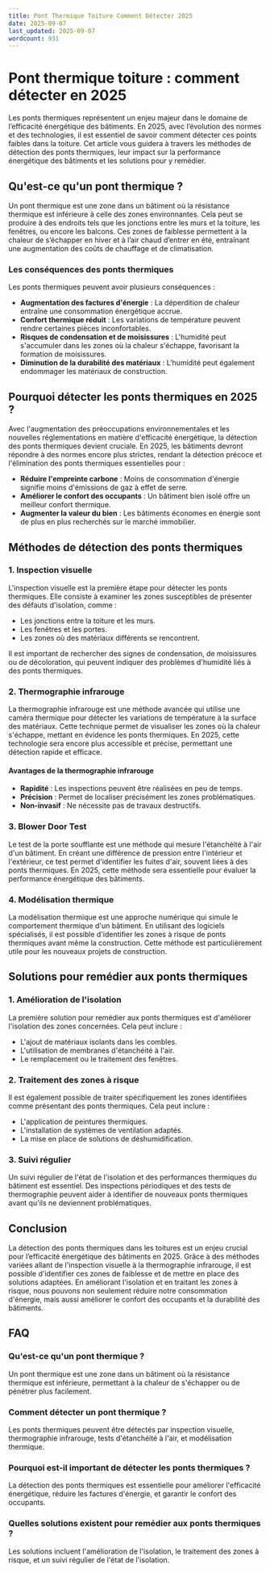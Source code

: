 ```yaml
---
title: Pont Thermique Toiture Comment Détecter 2025
date: 2025-09-07
last_updated: 2025-09-07
wordcount: 931
---
```


# Pont thermique toiture : comment détecter en 2025

Les ponts thermiques représentent un enjeu majeur dans le domaine de l’efficacité énergétique des bâtiments. En 2025, avec l’évolution des normes et des technologies, il est essentiel de savoir comment détecter ces points faibles dans la toiture. Cet article vous guidera à travers les méthodes de détection des ponts thermiques, leur impact sur la performance énergétique des bâtiments et les solutions pour y remédier.

## Qu'est-ce qu'un pont thermique ?

Un pont thermique est une zone dans un bâtiment où la résistance thermique est inférieure à celle des zones environnantes. Cela peut se produire à des endroits tels que les jonctions entre les murs et la toiture, les fenêtres, ou encore les balcons. Ces zones de faiblesse permettent à la chaleur de s’échapper en hiver et à l’air chaud d’entrer en été, entraînant une augmentation des coûts de chauffage et de climatisation.

### Les conséquences des ponts thermiques

Les ponts thermiques peuvent avoir plusieurs conséquences :

- **Augmentation des factures d'énergie** : La déperdition de chaleur entraîne une consommation énergétique accrue.
- **Confort thermique réduit** : Les variations de température peuvent rendre certaines pièces inconfortables.
- **Risques de condensation et de moisissures** : L'humidité peut s'accumuler dans les zones où la chaleur s'échappe, favorisant la formation de moisissures.
- **Diminution de la durabilité des matériaux** : L'humidité peut également endommager les matériaux de construction.

## Pourquoi détecter les ponts thermiques en 2025 ?

Avec l'augmentation des préoccupations environnementales et les nouvelles réglementations en matière d'efficacité énergétique, la détection des ponts thermiques devient cruciale. En 2025, les bâtiments devront répondre à des normes encore plus strictes, rendant la détection précoce et l'élimination des ponts thermiques essentielles pour :

- **Réduire l'empreinte carbone** : Moins de consommation d'énergie signifie moins d'émissions de gaz à effet de serre.
- **Améliorer le confort des occupants** : Un bâtiment bien isolé offre un meilleur confort thermique.
- **Augmenter la valeur du bien** : Les bâtiments économes en énergie sont de plus en plus recherchés sur le marché immobilier.

## Méthodes de détection des ponts thermiques

### 1. Inspection visuelle

L'inspection visuelle est la première étape pour détecter les ponts thermiques. Elle consiste à examiner les zones susceptibles de présenter des défauts d'isolation, comme :

- Les jonctions entre la toiture et les murs.
- Les fenêtres et les portes.
- Les zones où des matériaux différents se rencontrent.

Il est important de rechercher des signes de condensation, de moisissures ou de décoloration, qui peuvent indiquer des problèmes d'humidité liés à des ponts thermiques.

### 2. Thermographie infrarouge

La thermographie infrarouge est une méthode avancée qui utilise une caméra thermique pour détecter les variations de température à la surface des matériaux. Cette technique permet de visualiser les zones où la chaleur s'échappe, mettant en évidence les ponts thermiques. En 2025, cette technologie sera encore plus accessible et précise, permettant une détection rapide et efficace.

#### Avantages de la thermographie infrarouge

- **Rapidité** : Les inspections peuvent être réalisées en peu de temps.
- **Précision** : Permet de localiser précisément les zones problématiques.
- **Non-invasif** : Ne nécessite pas de travaux destructifs.

### 3. Blower Door Test

Le test de la porte soufflante est une méthode qui mesure l'étanchéité à l'air d'un bâtiment. En créant une différence de pression entre l'intérieur et l'extérieur, ce test permet d'identifier les fuites d'air, souvent liées à des ponts thermiques. En 2025, cette méthode sera essentielle pour évaluer la performance énergétique des bâtiments.

### 4. Modélisation thermique

La modélisation thermique est une approche numérique qui simule le comportement thermique d'un bâtiment. En utilisant des logiciels spécialisés, il est possible d'identifier les zones à risque de ponts thermiques avant même la construction. Cette méthode est particulièrement utile pour les nouveaux projets de construction.

## Solutions pour remédier aux ponts thermiques

### 1. Amélioration de l'isolation

La première solution pour remédier aux ponts thermiques est d'améliorer l'isolation des zones concernées. Cela peut inclure :

- L'ajout de matériaux isolants dans les combles.
- L'utilisation de membranes d'étanchéité à l'air.
- Le remplacement ou le traitement des fenêtres.

### 2. Traitement des zones à risque

Il est également possible de traiter spécifiquement les zones identifiées comme présentant des ponts thermiques. Cela peut inclure :

- L'application de peintures thermiques.
- L'installation de systèmes de ventilation adaptés.
- La mise en place de solutions de déshumidification.

### 3. Suivi régulier

Un suivi régulier de l'état de l'isolation et des performances thermiques du bâtiment est essentiel. Des inspections périodiques et des tests de thermographie peuvent aider à identifier de nouveaux ponts thermiques avant qu'ils ne deviennent problématiques.

## Conclusion

La détection des ponts thermiques dans les toitures est un enjeu crucial pour l’efficacité énergétique des bâtiments en 2025. Grâce à des méthodes variées allant de l'inspection visuelle à la thermographie infrarouge, il est possible d'identifier ces zones de faiblesse et de mettre en place des solutions adaptées. En améliorant l'isolation et en traitant les zones à risque, nous pouvons non seulement réduire notre consommation d'énergie, mais aussi améliorer le confort des occupants et la durabilité des bâtiments.

## FAQ

### Qu'est-ce qu'un pont thermique ?

Un pont thermique est une zone dans un bâtiment où la résistance thermique est inférieure, permettant à la chaleur de s'échapper ou de pénétrer plus facilement.

### Comment détecter un pont thermique ?

Les ponts thermiques peuvent être détectés par inspection visuelle, thermographie infrarouge, tests d'étanchéité à l'air, et modélisation thermique.

### Pourquoi est-il important de détecter les ponts thermiques ?

La détection des ponts thermiques est essentielle pour améliorer l'efficacité énergétique, réduire les factures d'énergie, et garantir le confort des occupants.

### Quelles solutions existent pour remédier aux ponts thermiques ?

Les solutions incluent l'amélioration de l'isolation, le traitement des zones à risque, et un suivi régulier de l'état de l'isolation.